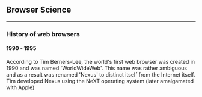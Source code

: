 ## Browser Science

---

### History of web browsers

#### 1990 - 1995

According to Tim Berners-Lee, the world's first web browser was created in 1990 and was named 'WorldWideWeb'. This name was rather ambiguous and as a result was renamed 'Nexus' to distinct itself from the Internet itself. Tim developed Nexus using the NeXT operating system \(later amalgamated with Apple\)

